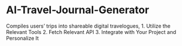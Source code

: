 # AI-Travel-Journal-Generator
Compiles users’ trips into  shareable digital travelogues, 1. Utilize the Relevant Tools 2. Fetch Relevant API 3. Integrate with Your Project and  Personalize It
